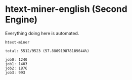 # htext-miner-english (Second Engine)

Everything doing here is automated.

```
htext-miner

total: 5512/9523 (57.880919878189644%)

job0: 1240
job1: 1403
job2: 1876
job3: 993
```